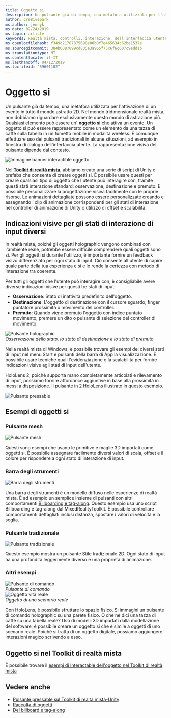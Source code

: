 ```yaml
---
title: Oggetto si
description: Un pulsante già da tempo, una metafora utilizzata per l'attivazione di un evento in tutto il mondo astratto 2D. Nel mondo tridimensionale realtà mista, non dobbiamo riguardare esclusivamente questo mondo di astrazione più.
author: cre8ivepark
ms.author: jennyk
ms.date: 02/24/2019
ms.topic: article
keywords: Realtà mista, controlli, interazione, dell'interfaccia utente, esperienza utente
ms.openlocfilehash: f349d21707375690e00b0f7e465634c62be1537e
ms.sourcegitcommit: 384b0087899cd835a3a965f75c6f6c607c9edd1b
ms.translationtype: MT
ms.contentlocale: it-IT
ms.lasthandoff: 04/12/2019
ms.locfileid: "59601182"
---
```

# <a name="interactable-object"></a>Oggetto si

Un pulsante già da tempo, una metafora utilizzata per l'attivazione di un evento in tutto il mondo astratto 2D. Nel mondo tridimensionale realtà mista, non dobbiamo riguardare esclusivamente questo mondo di astrazione più. Qualsiasi elemento può essere un' **oggetto si** che attiva un evento. Un oggetto si può essere rappresentato come un elemento da una tazza di caffè sulla tabella in un fumetto mobile in modalità wireless. È comunque effettuare uso dei pulsanti tradizionali in alcune situazioni, ad esempio in finestra di dialogo dell'interfaccia utente. La rappresentazione visiva del pulsante dipende dal contesto.

![Immagine banner interactible oggetto](images/640px-interactibleobject-hero-640px.jpg)


Nel  **[Toolkit di realtà mista](https://github.com/Microsoft/MixedRealityToolkit-Unity)**, abbiamo creato una serie di script di Unity e prefabs che consenta di creare oggetti si. È possibile usare questi per creare qualsiasi tipo di oggetto che l'utente può interagire con, tramite questi stati interazione standard: osservazione, destinazione e premuto. È possibile personalizzare la progettazione visiva facilmente con le proprie risorse. Le animazioni dettagliate possono essere personalizzate creando e assegnando i clip di animazione corrispondenti per gli stati di interazione nel controller di animazione di Unity o utilizzo di offset e scalabilità. 


## <a name="visual-feedback-for-the-different-input-interaction-states"></a>Indicazioni visive per gli stati di interazione di input diversi

In realtà mista, poiché gli oggetti holographic vengono combinati con l'ambiente reale, potrebbe essere difficile comprendere quali oggetti sono si. Per gli oggetti si durante l'utilizzo, è importante fornire un feedback visivo differenziato per ogni stato di input. Ciò consente all'utente di capire quale parte della tua esperienza è si e lo rende la certezza con metodo di interazione tra coerente.

Per tutti gli oggetti che l'utente può interagire con, è consigliabile avere diverse indicazioni visive per questi tre stati di input:
* **Osservazione**: Stato di inattività predefinito dell'oggetto.
* **Destinazione**: L'oggetto di destinazione con il cursore sguardo, finger puntatore prossimità o movimento del controller.
* **Premuto**: Quando viene premuto l'oggetto con indice puntato movimento, premere un dito o pulsante di selezione del controller di movimento.

![Pulsante holographic](images/640px-interactibleobject-holographicbutton-650px.jpg)<br>
*Osservazione dello stato, lo stato di destinazione e lo stato di premuto*

Nella realtà mista di Windows, è possibile trovare gli esempi dei diversi stati di input nel menu Start e pulsanti della barra di App la visualizzazione. È possibile usare tecniche quali l'evidenziazione o la scalabilità per fornire indicazioni visive agli stati di input dell'utente.

HoloLens 2, poiché supporta mano completamente articolati e rilevamento di input, possiamo fornire affordance aggiuntive in base alla prossimità in messi a disposizione. Il [pulsante in 2 HoloLens](https://microsoft.github.io/MixedRealityToolkit-Unity/Documentation/README_Button.html) illustrato in questo esempio.

![Pulsante pressable](images/640px-interactibleobject-pressablebutton-650px.jpg)<br>




## <a name="interactable-object-samples"></a>Esempi di oggetti si

### <a name="mesh-button"></a>Pulsante mesh

![Pulsante mesh](images/640px-interactibleobject-meshbutton.jpg)

Questi sono esempi che usano le primitive e maglie 3D importati come oggetti si. È possibile assegnare facilmente diversi valori di scala, offset e il colore per rispondere a ogni stato di interazione di input.

### <a name="toolbar"></a>Barra degli strumenti

![Barra degli strumenti](images/640px-interactibleobject-toolbar.jpg)

Una barra degli strumenti è un modello diffuso nelle esperienze di realtà mista. È ad esempio un semplice insieme di pulsanti con altri comportamenti [Billboarding e tag-along](billboarding-and-tag-along.md). Questo esempio usa uno script Billboarding e tag-along dal MixedRealityToolkit. È possibile controllare comportamenti dettagliati inclusi distanza, spostare i valori di velocità e la soglia.

### <a name="traditional-button"></a>Pulsante tradizionale

![Pulsante tradizionale](images/640px-interactibleobject-traditionalbutton.jpg)

Questo esempio mostra un pulsante Stile tradizionale 2D. Ogni stato di input ha una profondità leggermente diverso e una proprietà di animazione.

### <a name="other-examples"></a>Altri esempi

![Pulsante di comando](images/640px-interactibleobject-pushbutton.jpg)<br>
*Pulsante di comando*
<br>
![Oggetto vita reale](images/640px-interactibleobject-reallifeobject.jpg)<br>
*Oggetto di uno scenario reale*

Con HoloLens, è possibile sfruttare lo spazio fisico. Si immagini un pulsante di comando holographic su una parete fisico. O che ne dici una tazza di caffè su una tabella reale? Uso di modelli 3D importati dalla modellazione del software, è possibile creare un oggetto si che è simile a oggetti di uno scenario reale. Poiché si tratta di un oggetto digitale, possiamo aggiungere interazioni magico scrivendo a esso.

## <a name="interactable-object-in-mixed-reality-toolkit"></a>Oggetto si nel Toolkit di realtà mista
È possibile trovare il [esempi di Interactable dell'oggetto nel Toolkit di realtà mista](https://microsoft.github.io/MixedRealityToolkit-Unity/Documentation/README_Interactable.html)


## <a name="see-also"></a>Vedere anche
* [Pulsante pressable sul Toolkit di realtà mista-Unity](https://microsoft.github.io/MixedRealityToolkit-Unity/Documentation/README_Button.html)
* [Raccolta di oggetti](object-collection.md)
* [Del billboard e tag-along](billboarding-and-tag-along.md)
